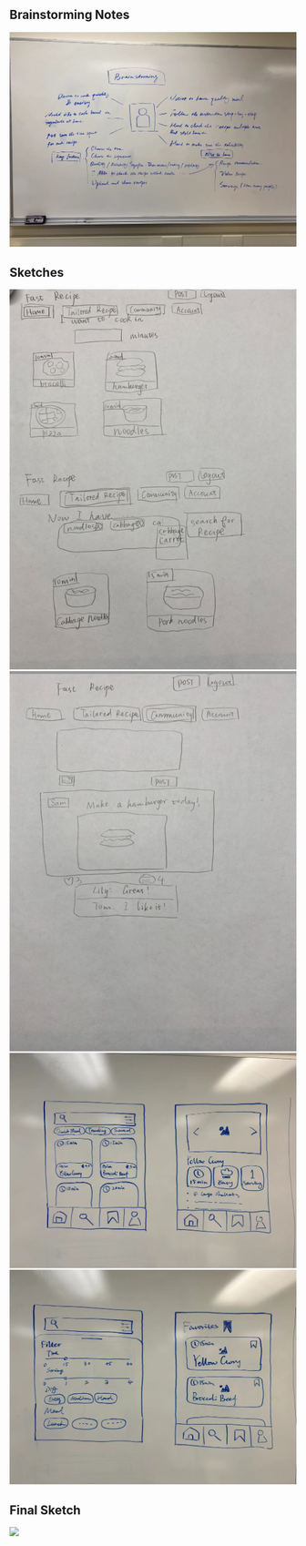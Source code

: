 ## Brainstorming Notes
![](whiteboard.jpg)


## Sketches
![](sketches/sketch1.png)
![](sketches/sketch2.png)
![](sketches/sketch_whiteboard1.jpeg)
![](sketches/sketch_whiteboard2.jpeg)

## Final Sketch
![](sketches/final_sketch.png)